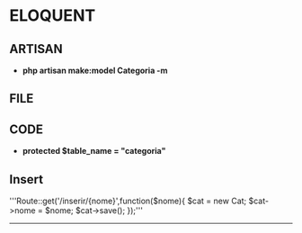 # ELOQUENT

## ARTISAN 

- **php artisan make:model Categoria -m**

## FILE

## CODE

- **protected $table_name = "categoria"**

## Insert

'''Route::get('/inserir/{nome}',function($nome){
    $cat = new Cat;
    $cat->nome = $nome;
    $cat->save();
});'''
<hr>
